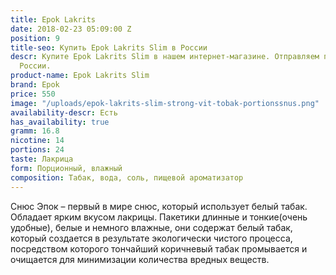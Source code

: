 ```yaml
---
title: Epok Lakrits
date: 2018-02-23 05:09:00 Z
position: 9
title-seo: Купить Epok Lakrits Slim в России
descr: Купите Epok Lakrits Slim в нашем интернет-магазине. Отправляем по всей территории
  России.
product-name: Epok Lakrits Slim
brand: Epok
price: 550
image: "/uploads/epok-lakrits-slim-strong-vit-tobak-portionssnus.png"
availability-descr: Есть
has_availability: true
gramm: 16.8
nicotine: 14
portions: 24
taste: Лакрица
form: Порционный, влажный
composition: Табак, вода, соль, пищевой ароматизатор
---
```


Снюс Эпок – первый в мире снюс, который использует белый табак.
Обладает ярким вкусом лакрицы.
Пакетики длинные и тонкие(очень удобные), белые и немного влажные, они содержат белый табак, который создается в результате экологически чистого процесса, посредством которого тончайший коричневый табак промывается и очищается для минимизации количества вредных веществ.

